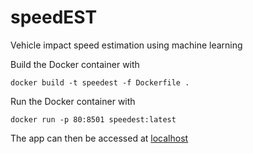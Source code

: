 # speedEST
Vehicle impact speed estimation using machine learning

Build the Docker container with

`docker build -t speedest -f Dockerfile .`

Run the Docker container with

`docker run -p 80:8501 speedest:latest`

The app can then be accessed at 
[localhost](http://localhost)